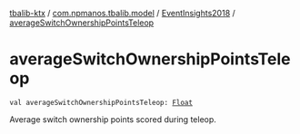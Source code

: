 [tbalib-ktx](../../index.md) / [com.npmanos.tbalib.model](../index.md) / [EventInsights2018](index.md) / [averageSwitchOwnershipPointsTeleop](./average-switch-ownership-points-teleop.md)

# averageSwitchOwnershipPointsTeleop

`val averageSwitchOwnershipPointsTeleop: `[`Float`](https://kotlinlang.org/api/latest/jvm/stdlib/kotlin/-float/index.html)

Average switch ownership points scored during teleop.

